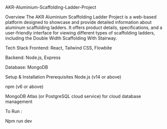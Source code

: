 AKR-Aluminium-Scaffolding-Ladder-Project

Overview
The AKR Aluminium Scaffolding Ladder Project is a web-based platform designed to showcase and provide detailed information about aluminum scaffolding ladders. It offers product details, specifications, and a user-friendly interface for viewing different types of scaffolding ladders, including the Double Width Scaffolding With Stairway.


Tech Stack
Frontend: React, Tailwind CSS, Flowbite

Backend: Node.js, Express

Database: MongoDB 

Setup & Installation
Prerequisites
Node.js (v14 or above)

npm (v6 or above)

MongoDB Atlas (or PostgreSQL cloud service) for cloud database management

To Run :

Npm run dev
